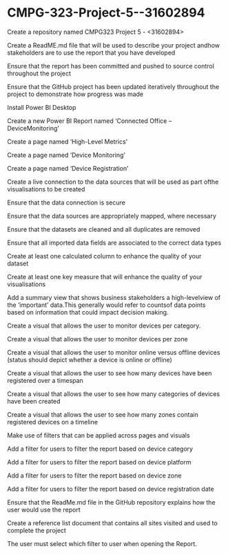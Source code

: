 # CMPG-323-Project-5--31602894

Create a repository named CMPG323 Project 5 - <31602894>

Create a ReadME.md file that will be used to describe your project andhow stakeholders are to use the report that you have developed

Ensure that the report has been committed and pushed to source control throughout the project

Ensure that the GitHub project has  been updated iteratively throughout the project to demonstrate how progress was made

Install Power BI Desktop

Create a new Power BI Report named ‘Connected Office – DeviceMonitoring’

Create a page named ‘High-Level Metrics'

Create a page named ‘Device Monitoring’

Create a page named ‘Device Registration’

Create a live connection to the data sources that will be used as part ofthe visualisations to be created

Ensure that the data connection is secure

Ensure that the data sources are appropriately mapped, where necessary

Ensure that the datasets are cleaned and all duplicates are removed

Ensure that all imported data fields are associated to the correct data types

Create at least one calculated column to enhance the quality of your dataset

Create at least one key measure that will enhance the quality of your visualisations

Add a summary view that shows business stakeholders a high-levelview of the ‘important’ data.This generally would refer to countsof data points based on information 
that could impact decision making.

Create a visual that allows the user to monitor devices per category.

Create a visual that allows the user to monitor devices per zone

Create a visual that allows the user to monitor online versus offline devices (status should depict whether a device is online or offline)

Create a visual that allows the user to see how many devices have been registered over a timespan

Create a visual that allows the user to see how many categories of  devices have been created

Create a visual that allows the user to see how many zones contain registered devices on a timeline

Make use of filters that can be applied across pages and visuals

Add a filter for users to filter the report based on device category

Add a filter for users to filter the report based on device platform

Add a filter for users to filter the report based on device zone

Add a filter for users to filter the report based on device registration date

Ensure that the ReadMe.md file in the GitHub repository explains how the user would use the report

Create a reference list document that contains all sites visited and used to complete the project



The user must select which filter to user when opening the Report.  
